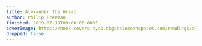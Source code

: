```yaml
---
title: Alexander the Great
author: Philip Freeman
finished: 2019-07-19T00:00:00.000Z
coverImage: https://book-covers.nyc3.digitaloceanspaces.com/readings/alexander-the-great-02.jpg
dropped: false
---
```


